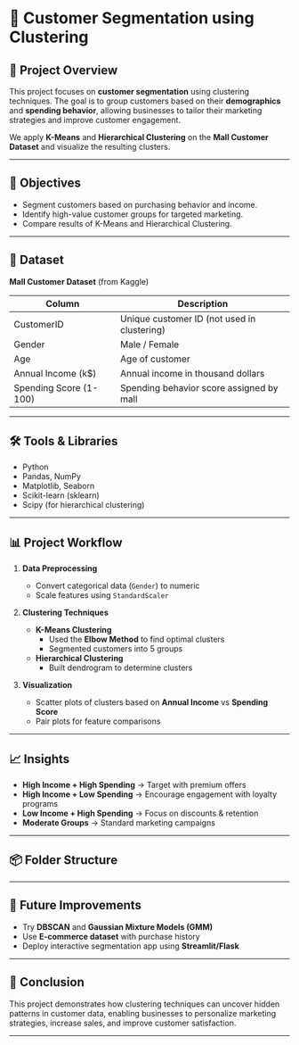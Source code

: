 # 🧠 Customer Segmentation using Clustering

## 📌 Project Overview
This project focuses on **customer segmentation** using clustering techniques. The goal is to group customers based on their **demographics** and **spending behavior**, allowing businesses to tailor their marketing strategies and improve customer engagement.  

We apply **K-Means** and **Hierarchical Clustering** on the **Mall Customer Dataset** and visualize the resulting clusters.

---

## 🎯 Objectives
- Segment customers based on purchasing behavior and income.  
- Identify high-value customer groups for targeted marketing.  
- Compare results of K-Means and Hierarchical Clustering.  

---

## 📂 Dataset
**Mall Customer Dataset** (from Kaggle)  

| Column               | Description                               |
|-----------------------|-------------------------------------------|
| CustomerID            | Unique customer ID (not used in clustering) |
| Gender                | Male / Female                            |
| Age                   | Age of customer                          |
| Annual Income (k$)    | Annual income in thousand dollars         |
| Spending Score (1-100)| Spending behavior score assigned by mall  |

---

## 🛠️ Tools & Libraries
- Python  
- Pandas, NumPy  
- Matplotlib, Seaborn  
- Scikit-learn (sklearn)  
- Scipy (for hierarchical clustering)  

---

## 📊 Project Workflow
1. **Data Preprocessing**  
   - Convert categorical data (`Gender`) to numeric  
   - Scale features using `StandardScaler`  

2. **Clustering Techniques**  
   - **K-Means Clustering**  
     - Used the **Elbow Method** to find optimal clusters  
     - Segmented customers into 5 groups  
   - **Hierarchical Clustering**  
     - Built dendrogram to determine clusters  

3. **Visualization**  
   - Scatter plots of clusters based on **Annual Income** vs **Spending Score**  
   - Pair plots for feature comparisons  

---

## 📈 Insights
- **High Income + High Spending** → Target with premium offers  
- **High Income + Low Spending** → Encourage engagement with loyalty programs  
- **Low Income + High Spending** → Focus on discounts & retention  
- **Moderate Groups** → Standard marketing campaigns  

---

## 📦 Folder Structure




---

## 🚀 Future Improvements
- Try **DBSCAN** and **Gaussian Mixture Models (GMM)**  
- Use **E-commerce dataset** with purchase history  
- Deploy interactive segmentation app using **Streamlit/Flask**  

---

## 📄 Conclusion
This project demonstrates how clustering techniques can uncover hidden patterns in customer data, enabling businesses to personalize marketing strategies, increase sales, and improve customer satisfaction.

---
